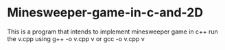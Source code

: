 # Minesweeper-game-in-c-and-2D
This is a program that intends to implement minesweeper game in c++
run the v.cpp  using 
g++ -o v.cpp v
or gcc -o v.cpp v
